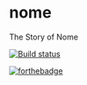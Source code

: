 # nome
The Story of Nome

[![Build status](https://ci.appveyor.com/api/projects/status/pf80ga951mt102yy?svg=true)](https://ci.appveyor.com/project/EarlMurray/nome)

[![forthebadge](https://forthebadge.com/images/badges/made-with-c-plus-plus.svg)](https://forthebadge.com)
